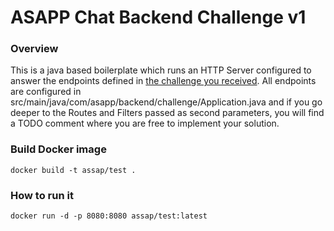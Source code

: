 # ASAPP Chat Backend Challenge v1
### Overview
This is a java based boilerplate which runs an HTTP Server configured to answer the endpoints defined in 
[the challenge you received](https://asappinc.github.io/challenge-backend/).
All endpoints are configured in src/main/java/com/asapp/backend/challenge/Application.java and if you go deeper to the
Routes and Filters passed as second parameters, you will find a TODO comment where you are free to implement your solution.


### Build Docker image
```
docker build -t assap/test .  
```

### How to run it
```
docker run -d -p 8080:8080 assap/test:latest 
```

